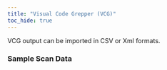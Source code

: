 ```yaml
---
title: "Visual Code Grepper (VCG)"
toc_hide: true
---
```

VCG output can be imported in CSV or Xml formats.

### Sample Scan Data